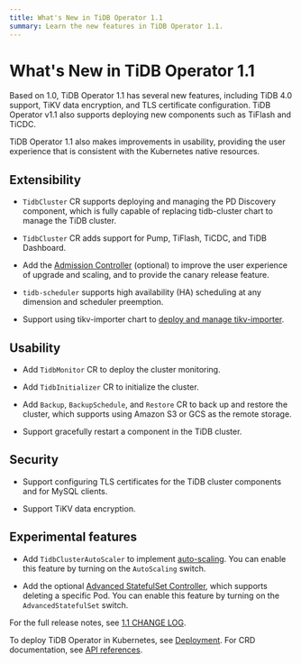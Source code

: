 ```yaml
---
title: What's New in TiDB Operator 1.1
summary: Learn the new features in TiDB Operator 1.1.
---
```


# What's New in TiDB Operator 1.1

Based on 1.0, TiDB Operator 1.1 has several new features, including TiDB 4.0 support, TiKV data encryption, and TLS certificate configuration. TiDB Operator v1.1 also supports deploying new components such as TiFlash and TiCDC.

TiDB Operator 1.1 also makes improvements in usability, providing the user experience that is consistent with the Kubernetes native resources.

## Extensibility

- `TidbCluster` CR supports deploying and managing the PD Discovery component, which is fully capable of replacing tidb-cluster chart to manage the TiDB cluster.

- `TidbCluster` CR adds support for Pump, TiFlash, TiCDC, and TiDB Dashboard.

- Add the [Admission Controller](enable-admission-webhook.md) (optional) to improve the user experience of upgrade and scaling, and to provide the canary release feature.

- `tidb-scheduler` supports high availability (HA) scheduling at any dimension and scheduler preemption.

- Support using tikv-importer chart to [deploy and manage tikv-importer](restore-data-using-tidb-lightning.md#deploy-tikv-importer).

## Usability

- Add `TidbMonitor` CR to deploy the cluster monitoring.

- Add `TidbInitializer` CR to initialize the cluster.

- Add `Backup`, `BackupSchedule`, and `Restore` CR to back up and restore the cluster, which supports using Amazon S3 or GCS as the remote storage.

- Support gracefully restart a component in the TiDB cluster.

## Security

- Support configuring TLS certificates for the TiDB cluster components and for MySQL clients.

- Support TiKV data encryption.

## Experimental features

- Add `TidbClusterAutoScaler` to implement [auto-scaling](enable-tidb-cluster-auto-scaling.md). You can enable this feature by turning on the `AutoScaling` switch.

- Add the optional [Advanced StatefulSet Controller](advanced-statefulset.md), which supports deleting a specific Pod. You can enable this feature by turning on the `AdvancedStatefulSet` switch.

For the full release notes, see [1.1 CHANGE LOG](https://github.com/pingcap/tidb-operator/blob/master/CHANGELOG-1.1.md).

To deploy TiDB Operator in Kubernetes, see [Deployment](deploy-tidb-operator.md). For CRD documentation, see [API references](https://github.com/pingcap/tidb-operator/blob/master/docs/api-references/docs.md).
